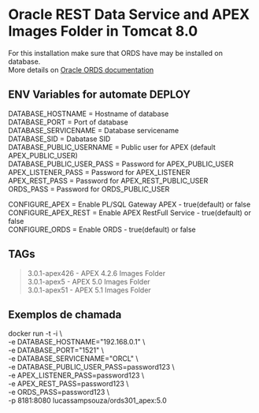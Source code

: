 # Oracle REST Data Service and APEX Images Folder in Tomcat 8.0 #

For this installation make sure that ORDS have may be installed on database.  
More details on [Oracle ORDS documentation](http://docs.oracle.com/cd/E56351_01/doc.30/e56293/install.htm#CHDDIFEC)

## ENV Variables for automate DEPLOY ##
DATABASE_HOSTNAME = Hostname of database  
DATABASE_PORT = Port of database  
DATABASE_SERVICENAME = Database servicename  
DATABASE_SID = Dabatase SID  
DATABASE_PUBLIC_USERNAME = Public user for APEX (default APEX_PUBLIC_USER)  
DATABASE_PUBLIC_USER_PASS = Password for APEX_PUBLIC_USER  
APEX_LISTENER_PASS = Password for APEX_LISTENER  
APEX_REST_PASS = Password for APEX_REST_PUBLIC_USER  
ORDS_PASS = Password for ORDS_PUBLIC_USER  
  
CONFIGURE_APEX = Enable PL/SQL Gateway APEX - true(default) or false  
CONFIGURE_APEX_REST = Enable APEX RestFull Service - true(default) or false  
CONFIGURE_ORDS = Enable ORDS - true(default) or false  
  
## TAGs ##
> 3.0.1-apex426 - APEX 4.2.6 Images Folder  
> 3.0.1-apex5   - APEX 5.0 Images Folder  
> 3.0.1-apex51  - APEX 5.1 Images Folder  
  
  
## Exemplos de chamada ##
docker run -t -i \  
	-e DATABASE_HOSTNAME="192.168.0.1" \  
	-e DATABASE_PORT="1521" \  
	-e DATABASE_SERVICENAME="ORCL" \  
	-e DATABASE_PUBLIC_USER_PASS=password123 \  
	-e APEX_LISTENER_PASS=password123 \  
	-e APEX_REST_PASS=password123 \  
	-e ORDS_PASS=password123 \  
	-p 8181:8080 lucassampsouza/ords301_apex:5.0  
